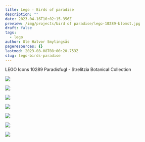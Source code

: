 ```yaml
---
title: Lego - Birds of paradise
description: ""
date: 2023-04-16T10:02:15.356Z
preview: /img/projects/bird of paradise/lego-10289-blomst.jpg
draft: false
tags:
  - lego
author: Ole Halvor Smylingsås
pageresources: {}
lastmod: 2023-08-08T08:00:20.753Z
slug: lego-birds-paradise
---
```

<!--more-->
LEGO Icons 10289 Paradisfugl - Strelitzia Botanical Collection

![](/img/projects/bird%20of%20paradise/IMG_1098.JPEG)

![](/img/projects/bird%20of%20paradise/IMG_1099.JPEG)

![](/img/projects/bird%20of%20paradise/IMG_1100.JPEG)

![](/img/projects/bird%20of%20paradise/IMG_1101.JPG)

![](/img/projects/bird%20of%20paradise/IMG_1110.JPEG)

![](/img/projects/bird%20of%20paradise/IMG_1112.JPEG)

![](/img/projects/bird%20of%20paradise/IMG_1113.JPEG)